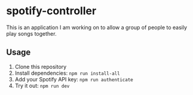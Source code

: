 # spotify-controller

This is an application I am working on to allow a group of people to easily play songs together.

## Usage
  1) Clone this repository
  2) Install dependencies: `npm run install-all`
  3) Add your Spotify API key: `npm run authenticate`
  4) Try it out: `npm run dev`